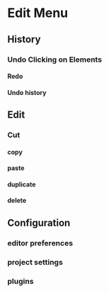 # Edit Menu

## History

### Undo Clicking on Elements

#### Redo

#### Undo history

## Edit

### Cut

#### copy

#### paste

#### duplicate

#### delete

## Configuration

### editor preferences

### project settings

### plugins
